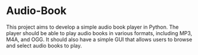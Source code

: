 # Audio-Book

This project aims to develop a simple audio book player in Python. The player should be able to play audio books in various formats, including MP3, M4A, and OGG. It should also have a simple GUI that allows users to browse and select audio books to play.

